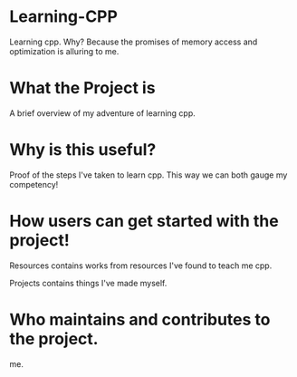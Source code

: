 # Learning-CPP
Learning cpp. Why? Because the promises of memory access and optimization is alluring to me.


# What the Project is
A brief overview of my adventure of learning cpp. 

# Why is this useful?
Proof of the steps I've taken to learn cpp. This way we can both gauge my competency! 

# How users can get started with the project!
Resources contains works from resources I've found to teach me cpp.


Projects contains things I've made myself.

# Who maintains and contributes to the project.
me.
